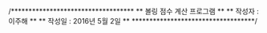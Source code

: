 # 
/***********************************
**    볼링 점수 계산 프로그램     **
**     작성자 : 이주해            **
**     작성일 : 2016년 5월 2일    **
***********************************/
